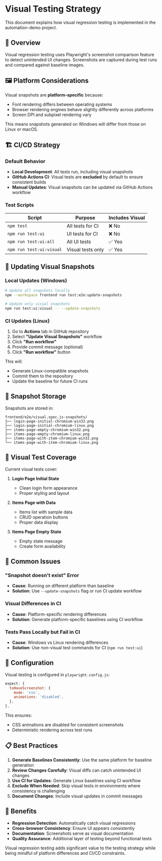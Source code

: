 # Visual Testing Strategy

This document explains how visual regression testing is implemented in the automation-demo project.

## 🎯 Overview

Visual regression testing uses Playwright's screenshot comparison feature to detect unintended UI changes. Screenshots are captured during test runs and compared against baseline images.

## 🖼️ Platform Considerations

Visual snapshots are **platform-specific** because:
- Font rendering differs between operating systems
- Browser rendering engines behave slightly differently across platforms
- Screen DPI and subpixel rendering vary

This means snapshots generated on Windows will differ from those on Linux or macOS.

## 🏗️ CI/CD Strategy

### Default Behavior
- **Local Development**: All tests run, including visual snapshots
- **GitHub Actions CI**: Visual tests are **excluded** by default to ensure consistent builds
- **Manual Updates**: Visual snapshots can be updated via GitHub Actions workflow

### Test Scripts

| Script | Purpose | Includes Visual |
|--------|---------|----------------|
| `npm test` | All tests for CI | ❌ No |
| `npm run test:ui` | UI tests for CI | ❌ No |
| `npm run test:ui:all` | All UI tests | ✅ Yes |
| `npm run test:ui:visual` | Visual tests only | ✅ Yes |

## 🔄 Updating Visual Snapshots

### Local Updates (Windows)
```bash
# Update all snapshots locally
npm --workspace frontend run test:e2e:update-snapshots

# Update only visual snapshots
npm run test:ui:visual -- --update-snapshots
```

### CI Updates (Linux)
1. Go to **Actions** tab in GitHub repository
2. Select **"Update Visual Snapshots"** workflow
3. Click **"Run workflow"**
4. Provide commit message (optional)
5. Click **"Run workflow"** button

This will:
- Generate Linux-compatible snapshots
- Commit them to the repository
- Update the baseline for future CI runs

## 📁 Snapshot Storage

Snapshots are stored in:
```
frontend/e2e/visual.spec.js-snapshots/
├── login-page-initial-chromium-win32.png
├── login-page-initial-chromium-linux.png
├── items-page-empty-chromium-win32.png
├── items-page-empty-chromium-linux.png
├── items-page-with-item-chromium-win32.png
└── items-page-with-item-chromium-linux.png
```

## 🎨 Visual Test Coverage

Current visual tests cover:

1. **Login Page Initial State**
   - Clean login form appearance
   - Proper styling and layout

2. **Items Page with Data**
   - Items list with sample data
   - CRUD operation buttons
   - Proper data display

3. **Items Page Empty State**
   - Empty state message
   - Create form availability

## 🚨 Common Issues

### "Snapshot doesn't exist" Error
- **Cause**: Running on different platform than baseline
- **Solution**: Use `--update-snapshots` flag or run CI update workflow

### Visual Differences in CI
- **Cause**: Platform-specific rendering differences
- **Solution**: Generate platform-specific baselines using CI workflow

### Tests Pass Locally but Fail in CI
- **Cause**: Windows vs Linux rendering differences
- **Solution**: Use non-visual test commands for CI (`npm run test:ui`)

## 🔧 Configuration

Visual testing is configured in `playwright.config.js`:

```javascript
expect: {
  toHaveScreenshot: {
    mode: 'css',
    animations: 'disabled',
  },
},
```

This ensures:
- CSS animations are disabled for consistent screenshots
- Deterministic rendering across test runs

## 📋 Best Practices

1. **Generate Baselines Consistently**: Use the same platform for baseline generation
2. **Review Changes Carefully**: Visual diffs can catch unintended UI changes
3. **Use CI for Updates**: Generate Linux baselines using CI workflow
4. **Exclude When Needed**: Skip visual tests in environments where consistency is challenging
5. **Document Changes**: Include visual updates in commit messages

## 🎯 Benefits

- **Regression Detection**: Automatically catch visual regressions
- **Cross-browser Consistency**: Ensure UI appears consistently
- **Documentation**: Screenshots serve as visual documentation
- **Quality Assurance**: Additional layer of testing beyond functional tests

Visual regression testing adds significant value to the testing strategy while being mindful of platform differences and CI/CD constraints.

